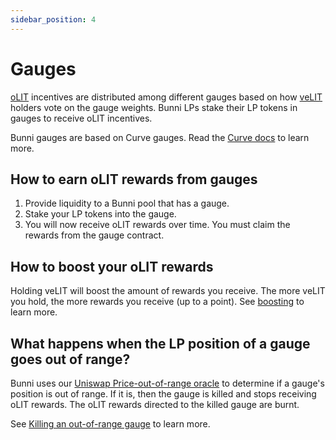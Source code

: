 ```yaml
---
sidebar_position: 4
---
```


# Gauges

[oLIT](./olit) incentives are distributed among different gauges based on how [veLIT](./velit) holders vote on the gauge weights. Bunni LPs stake their LP tokens in gauges to receive oLIT incentives.

Bunni gauges are based on Curve gauges. Read the [Curve docs](https://curve.readthedocs.io/dao-gauges.html) to learn more.

## How to earn oLIT rewards from gauges

1. Provide liquidity to a Bunni pool that has a gauge.
2. Stake your LP tokens into the gauge.
3. You will now receive oLIT rewards over time. You must claim the rewards from the gauge contract.

## How to boost your oLIT rewards

Holding veLIT will boost the amount of rewards you receive. The more veLIT you hold, the more rewards you receive (up to a point). See [boosting](./boosting) to learn more.

## What happens when the LP position of a gauge goes out of range?

Bunni uses our [Uniswap Price-out-of-range oracle](https://github.com/timeless-fi/uniswap-poor-oracle) to determine if a gauge's position is out of range. If it is, then the gauge is killed and stops receiving oLIT rewards. The oLIT rewards directed to the killed gauge are burnt.

See [Killing an out-of-range gauge](../guides/kill-gauge) to learn more.